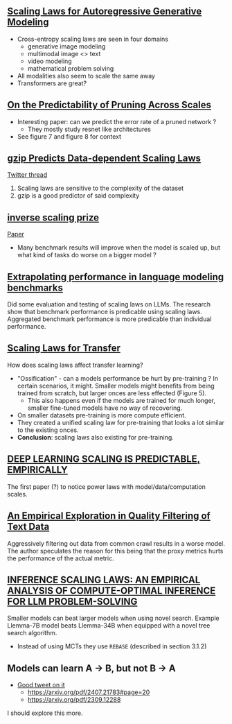 ## [Scaling Laws for Autoregressive Generative Modeling](https://arxiv.org/pdf/2010.14701)
- Cross-entropy scaling laws are seen in four domains
  - generative image modeling
  - multimodal image <> text
  - video modeling
  - mathematical problem solving
- All modalities also seem to scale the same away
- Transformers are great?

## [On the Predictability of Pruning Across Scales](https://arxiv.org/pdf/2006.10621)
- Interesting paper: can we predict the error rate of a pruned network ? 
  - They mostly study resnet like architectures
- See figure 7 and figure 8 for context

## [gzip Predicts Data-dependent Scaling Laws](https://arxiv.org/pdf/2405.16684)
[Twitter thread](https://x.com/khoomeik/status/1795477359933706272)

1. Scaling laws are sensitive to the complexity of the dataset
2. gzip is a good predictor of said complexity

## [inverse scaling prize](https://github.com/inverse-scaling/prize)
[Paper](https://arxiv.org/pdf/2306.09479)

- Many benchmark results will improve when the model is scaled up, but what kind of tasks do worse on a bigger model ? 

## [Extrapolating performance in language modeling benchmarks](https://epochai.org/files/llm-benchmark-extrapolation.pdf)
Did some evaluation and testing of scaling laws on LLMs. The research show that benchmark performance is predicable using scaling laws. 
Aggregated benchmark performance is more predicable than individual performance.

## [Scaling Laws for Transfer](https://arxiv.org/pdf/2102.01293)
How does scaling laws affect transfer learning? 
- "Ossification" - can a models performance be hurt by pre-training ? In certain scenarios, it might. Smaller models might benefits from being trained from scratch, but larger onces are less effected (Figure 5).
  - This also happens even if the models are trained for much longer, smaller fine-tuned models have no way of recovering.
- On smaller datasets pre-training is more compute efficient.
- They created a unified scaling law for pre-training that looks a lot similar to the existing onces.
- **Conclusion**: scaling laws also existing for pre-training.

## [DEEP LEARNING SCALING IS PREDICTABLE, EMPIRICALLY](https://arxiv.org/pdf/1712.00409)
The first paper (?) to notice power laws with model/data/computation scales.

## [An Empirical Exploration in Quality Filtering of Text Data](https://arxiv.org/pdf/2109.00698)
Aggressively filtering out data from common crawl results in a worse model. The author speculates the reason for this being that the proxy metrics hurts the performance of the actual metric.

## [INFERENCE SCALING LAWS: AN EMPIRICAL ANALYSIS OF COMPUTE-OPTIMAL INFERENCE FOR LLM PROBLEM-SOLVING](https://arxiv.org/pdf/2408.00724)
Smaller models can beat larger models when using novel search. Example Llemma-7B model beats Llemma-34B when equipped with a novel tree search algorithm.
- Instead of using MCTs they use `REBASE` (described in section 3.1.2)

## Models can learn A -> B, but not B -> A
- [Good tweet on it](https://x.com/cloneofsimo/status/1888975591359320273)
  - https://arxiv.org/pdf/2407.21783#page=20
  - https://arxiv.org/pdf/2309.12288

I should explore this more.
